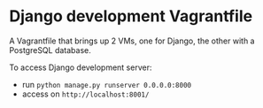# Django development Vagrantfile

A Vagrantfile that brings up 2 VMs, one for Django, the other with a PostgreSQL database.

To access Django development server:
- run `python manage.py runserver 0.0.0.0:8000`
- access on `http://localhost:8001/`
